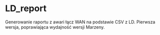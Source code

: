 # LD_report
Generowanie raportu z awari łącz WAN na podstawie CSV z LD. Pierwsza wersja, poprawiająca wydajność wersji Marzeny.
